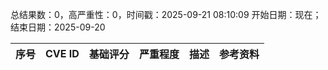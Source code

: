 总结果数：0，高严重性：0，时间戳：2025-09-21 08:10:09
开始日期：现在；结束日期：2025-09-20

| 序号 | CVE ID | 基础评分 | 严重程度 | 描述 | 参考资料 |
|-----|--------|------------|----------|-------------|------------|
